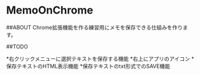 # MemoOnChrome

##ABOUT
Chrome拡張機能を作る練習用にメモを保存できる仕組みを作ります。

##TODO

*右クリックメニューに選択テキストを保存する機能
*右上にアプリのアイコン
*保存テキストのHTML表示機能
*保存テキストのtxt形式でのSAVE機能
